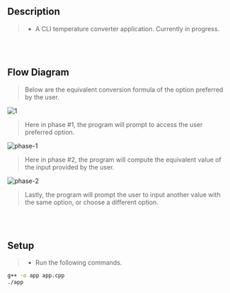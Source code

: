 ## Description
> - A CLI temperature converter application. Currently in progress.

<br />
<br />



## Flow Diagram
> Below are the equivalent conversion formula of the option preferred by the user.

![1](https://user-images.githubusercontent.com/69438999/236451857-945682e8-0a17-4208-a201-c6f91d95ce75.png)


> Here in phase #1, the program will prompt to access the user preferred option.

![phase-1](https://user-images.githubusercontent.com/69438999/236447428-efe945cd-8df5-4467-9307-24e39c746763.png)

> Here in phase #2, the program will compute the equivalent value of the input provided by the user.

![phase-2](https://user-images.githubusercontent.com/69438999/236452190-d1a21a95-9c73-4244-824e-fafc54a64287.png)

> Lastly, the program will prompt the user to input another value with the same option, or choose a different option.

<br />
<br />



## Setup
> - Run the following commands.

```bash
g++ -o app app.cpp
./app
```

